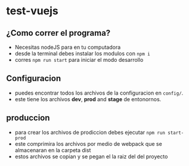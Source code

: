 # test-vuejs

## ¿Como correr el programa?
* Necesitas nodeJS para en tu computadora
* desde la terminal debes instalar los modulos con `npm i`
* corres `npm run start` para iniciar el modo desarrollo

## Configuracion
* puedes encontrar todos los archivos de la configuracion en `config/`.
* este tiene los archivos **dev**, **prod** and **stage** de entonornos.

## produccion
* para crear los archivos de prodiccion debes ejecutar `npm run start-prod`
* este comprimira los archivos por medio de webpack que se almacenaran en la carpeta dist
* estos archivos se copian y se pegan el la raiz del del proyecto
